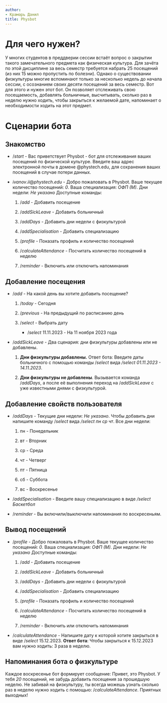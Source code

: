 ```yaml
---
author:
- Крамарь Данил
title: Physbot
---
```


# Для чего нужен?

У многих студентов в преддверии сессии встаёт вопрос о закрытии такого
замечательного предмета как физическая культура. Для зачёта по этой
дисциплине за весь семестр требуется набрать 25 посещений (из них 15
можно пропустить по болезни). Однако о существовании физкультуры многие
вспоминают только за несколько недель до начала сессии, с осознанием
своих десяти посещений за весь семестр. Вот для этого и нужен этот бот.
Он позволяет отслеживать свою посещаемость, добавлять больничные,
высчитывать, сколько раз в неделю нужно ходить, чтобы закрыться к
желаемой дате, напоминает о необходимости ходить на этот предмет.

# Сценарии бота

## Знакомство

-   $/start$ - Вас приветствует Physbot - бот для отслеживания ваших
    посещений по физической культуре. Введите ваш адрес электронной
    почты в домене \@phystech.edu, для сохранения ваших посещений в
    случае потери данных.

-   $ivanov.ii@phystech.edu$ - Добро пожаловать в Physbot. Ваше текущее
    количество посещений: *0*. Ваша специализация: *ОФП (М)*. Дни
    недели: *Не указано* Доступные команды:

    1.  $/add$ - Добавить посещение

    2.  $/addSickLeave$ - Добавить больничный

    3.  $/addDays$ - Добавить дни недели с физкультурой

    4.  $/addSpecialisation$ - Добавить специализацию

    5.  $/profile$ - Показать профиль и количество посещений

    6.  $/calculateAttendance$ - Посчитать количество посещений в неделю

    7.  $/reminder$ - Включить или отключить напоминания

## Добавление посещения

-   $/add$ - На какой день вы хотите добавить посещение?

    1.  $/today$ - Сегодня

    2.  $/previous$ - На предыдущий по расписанию день

    3.  $/select$ - Выбрать дату

        -   $/select$ $11.11.2023$ - На 11 ноября 2023 года

-   $/addSickLeave$ - Два сценария: дни физкультуры добавлены или не
    добавлены.

    1.  **Дни физкультуры добавлены.** Ответ бота: Введите даты
        больничного с помощью команды $/select$ вида */select
        01.11.2023 - 14.11.2023*.

    2.  **Дни физкультуры не добавлены**. Вызывается команда $/addDays$,
        а после её выполнения переход на $/addSickLeave$ с уже
        известными днями с физкультурой.

## Добавление свойств пользователя

-   $/addDays$ - Текущие дни недели: *Не указано*. Чтобы добавить дни
    напишите команду $/select$ вида */select пн ср чт*. Все дни недели:

    1.  пн - Понедельник

    2.  вт - Вторник

    3.  ср - Среда

    4.  чт - Четверг

    5.  пт - Пятница

    6.  сб - Суббота

    7.  вс - Воскресенье

-   $/addSpecialisation$ - Введите вашу специализацию в виде */select
    Баскетбол*

-   $/reminder$ - Вы включили/выключили напоминания по воскресеньям.

## Вывод посещений

-   $/profile$ - Добро пожаловать в Physbot. Ваше текущее количество
    посещений: *0*. Ваша специализация: *ОФП (М)*. Дни недели: *Не
    указано* Доступные команды:

    1.  $/add$ - Добавить посещение

    2.  $/addSickLeave$ - Добавить больничный

    3.  $/addDays$ - Добавить дни недели с физкультурой

    4.  $/addSpecialisation$ - Добавить специализацию

    5.  $/profile$ - Показать профиль и количество посещений

    6.  $/calculateAttendance$ - Посчитать количество посещений в неделю

    7.  $/reminder$ - Включить или отключить напоминания

-   $/calculateAttendance$ - Напишите дату к которой хотите закрыться в
    виде $/select$ $15.12.2023$. **Ответ бота**: Чтобы закрыться к
    $15.12.2023$ вам нужно ходить: $3$ раза в неделю.

## Напоминания бота о физкультуре

Каждое воскресенье бот формирует сообщение: Привет, это Physbot. У тебя
*20* посещений, не забудь добавить посещения за прошедшую неделю. Не
забивай на физкультуру, ты всегда можешь узнать сколько раз в неделю
нужно ходить с помощью: $/calculateAttendance$. Приятных выходных!
